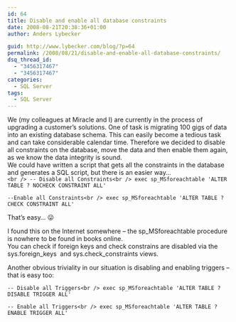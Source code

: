 ```yaml
---
id: 64
title: Disable and enable all database constraints
date: 2008-08-21T20:38:36+01:00
author: Anders Lybecker

guid: http://www.lybecker.com/blog/?p=64
permalink: /2008/08/21/disable-and-enable-all-database-constraints/
dsq_thread_id:
  - "3456317467"
  - "3456317467"
categories:
  - SQL Server
tags:
  - SQL Server
---
```

We (my colleagues at Miracle and I) are currently in the process of upgrading a customer’s solutions. One of task is migrating 100 gigs of data into an existing database schema. This can easily become a tedious task and can take considerable calendar time. Therefore we decided to disable all constraints on the database, move the data and then enable them again, as we know the data integrity is sound.  
We could have written a script that gets all the constraints in the database and generates a SQL script, but there is an easier way…  
`<br />
-- Disable all Constraints<br />
exec sp_MSforeachtable 'ALTER TABLE ? NOCHECK CONSTRAINT ALL'`

`--Enable all Constraints<br />
exec sp_MSforeachtable 'ALTER TABLE ? CHECK CONSTRAINT ALL'`

That&#8217;s easy&#8230; 😛

I found this on the Internet somewhere &#8211; the sp_MSforeachtable procedure is nowhere to be found in books online.  
You can check if foreign keys and check constrains are disabled via the sys.foreign\_keys  and sys.check\_constraints views.

Another obvious triviality in our situation is disabling and enabling triggers – that is easy too:

`-- Disable all Triggers<br />
exec sp_MSforeachtable 'ALTER TABLE ? DISABLE TRIGGER ALL'`

`-- Enable all Triggers<br />
exec sp_MSforeachtable 'ALTER TABLE ? ENABLE TRIGGER ALL'`